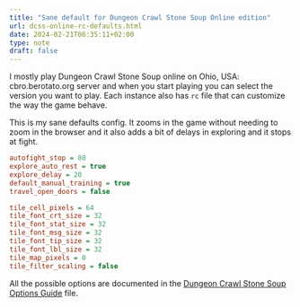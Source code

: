 ```yaml
---
title: "Sane default for Dungeon Crawl Stone Soup Online edition"
url: dcss-online-rc-defaults.html
date: 2024-02-21T06:35:11+02:00
type: note
draft: false
---
```


I mostly play Dungeon Crawl Stone Soup online on Ohio, USA: cbro.berotato.org server and
when you start playing you can select the version you want to play. Each instance also
has `rc` file that can customize the way the game behave.

This is my sane defaults config. It zooms in the game without needing to zoom in the
browser and it also adds a bit of delays in exploring and it stops at fight.

```ini
autofight_stop = 80
explore_auto_rest = true
explore_delay = 20
default_manual_training = true
travel_open_doors = false

tile_cell_pixels = 64
tile_font_crt_size = 32
tile_font_stat_size = 32
tile_font_msg_size = 32
tile_font_tip_size = 32
tile_font_lbl_size = 32
tile_map_pixels = 0
tile_filter_scaling = false
```

All the possible options are documented in the [Dungeon Crawl Stone Soup Options
Guide](https://github.com/crawl/crawl/blob/master/crawl-ref/docs/options_guide.txt)
file.
